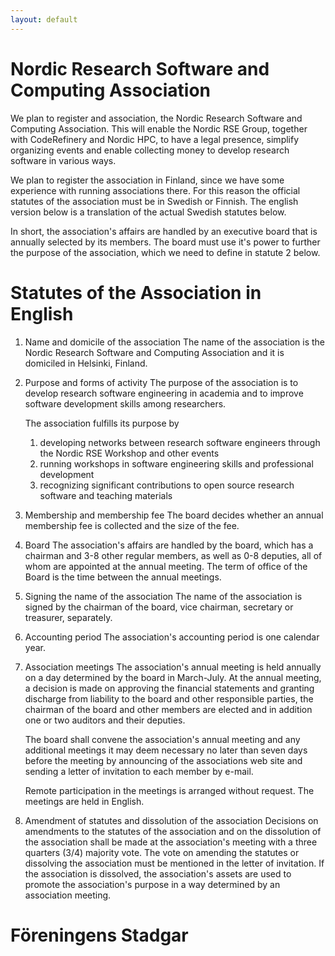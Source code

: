 ```yaml
---
layout: default
---
```


# Nordic Research Software and Computing Association

We plan to register and association, the Nordic Research Software and Computing Association.
This will enable the Nordic RSE Group, together with CodeRefinery and Nordic HPC, to have a
legal presence, simplify organizing events and enable collecting money to develop research
software in various ways.

We plan to register the association in Finland, since we have some experience with running
associations there. For this reason the official statutes of the association must be in Swedish
or Finnish. The english version below is a translation of the actual Swedish statutes below.

In short, the association's affairs are handled by an executive board that is annually selected
by its members. The board must use it's power to further the purpose of the association, which
we need to define in statute 2 below.


# Statutes of the Association in English

1. Name and domicile of the association
    The name of the association is the Nordic Research Software and Computing Association
    and it is domiciled in Helsinki, Finland.

2. Purpose and forms of activity
    The purpose of the association is to develop research software engineering in academia
    and to improve software development skills among researchers.

    The association fulfills its purpose by
    1. developing networks between research software engineers through the Nordic RSE Workshop and other events
    2. running workshops in software engineering skills and professional development 
    3. recognizing significant contributions to open source research software and teaching materials

3. Membership and membership fee
    The board decides whether an annual membership fee is collected and the size of the fee.

4. Board
    The association's affairs are handled by the board, which has a chairman and 3-8 other regular members,
    as well as 0-8 deputies, all of whom are appointed at the annual meeting. The term of office of the Board
    is the time between the annual meetings.

5. Signing the name of the association
    The name of the association is signed by the chairman of the board, vice chairman, secretary or treasurer,
    separately.

6. Accounting period
    The association's accounting period is one calendar year.

7. Association meetings
    The association's annual meeting is held annually on a day determined by the board in March-July. At the
    annual meeting, a decision is made on approving the financial statements and granting discharge from liability
    to the board and other responsible parties, the chairman of the board and other members are elected and in
    addition one or two auditors and their deputies. 

    The board shall convene the association's annual meeting and any additional meetings it may deem necessary
    no later than seven days before the meeting by announcing of the associations web site and sending a letter
    of invitation to each member by e-mail.

    Remote participation in the meetings is arranged without request. The meetings are held in English.

9. Amendment of statutes and dissolution of the association
    Decisions on amendments to the statutes of the association and on the dissolution of the association shall be made
    at the association's meeting with a three quarters (3/4) majority vote. The vote on amending the statutes or dissolving 
    the association must be mentioned in the letter of invitation.
    If the association is dissolved, the association's assets are used to promote the association's purpose in a way
    determined by an association meeting.


# Föreningens Stadgar




